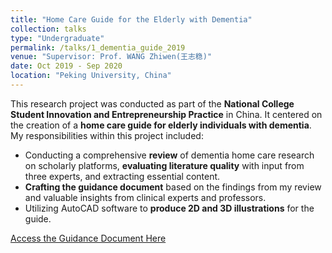 ```yaml
---
title: "Home Care Guide for the Elderly with Dementia"
collection: talks
type: "Undergraduate"
permalink: /talks/1_dementia_guide_2019
venue: "Supervisor: Prof. WANG Zhiwen(王志稳)"
date: Oct 2019 - Sep 2020
location: "Peking University, China"
---
```


This research project was conducted as part of the **National College Student Innovation and Entrepreneurship Practice** in China. It centered on the creation of a **home care guide for elderly individuals with dementia**. My responsibilities within this project included:
* Conducting a comprehensive **review** of dementia home care research on scholarly platforms, **evaluating literature quality** with input from three experts, and extracting essential content.
* **Crafting the guidance document** based on the findings from my review and valuable insights from clinical experts and professors.
* Utilizing AutoCAD software to **produce 2D and 3D illustrations** for the guide.

[Access the Guidance Document Here](https://yanweijin.github.io/files/Dementia_guidance.pdf)
